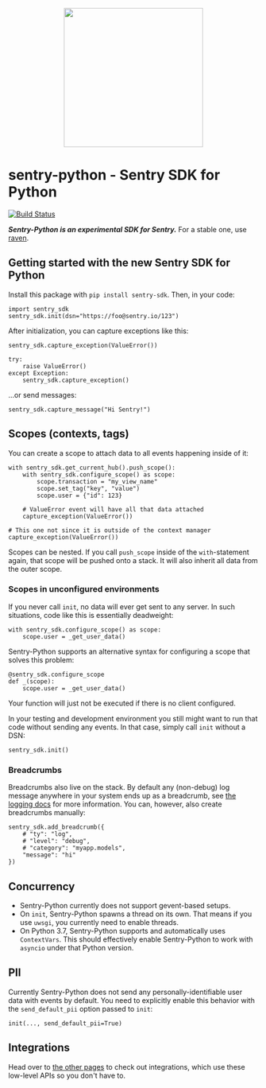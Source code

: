 <p align="center">
    <a href="https://sentry.io" target="_blank" align="center">
        <img src="https://sentry-brand.storage.googleapis.com/sentry-logo-black.png" width="280">
    </a>
</p>

# sentry-python - Sentry SDK for Python

[![Build Status](https://travis-ci.com/getsentry/sentry-python.svg?branch=master)](https://travis-ci.com/getsentry/sentry-python)

***Sentry-Python is an experimental SDK for Sentry.*** For a stable one, use
[raven](https://github.com/getsentry/raven-python).

## Getting started with the new Sentry SDK for Python

Install this package with ``pip install sentry-sdk``. Then, in your code:

    import sentry_sdk
    sentry_sdk.init(dsn="https://foo@sentry.io/123")

After initialization, you can capture exceptions like this:

    sentry_sdk.capture_exception(ValueError())

    try:
        raise ValueError()
    except Exception:
        sentry_sdk.capture_exception()

...or send messages:

    sentry_sdk.capture_message("Hi Sentry!")

## Scopes (contexts, tags)

You can create a scope to attach data to all events happening inside of it:

    with sentry_sdk.get_current_hub().push_scope():
        with sentry_sdk.configure_scope() as scope:
            scope.transaction = "my_view_name"
            scope.set_tag("key", "value")
            scope.user = {"id": 123}

        # ValueError event will have all that data attached
        capture_exception(ValueError())

    # This one not since it is outside of the context manager
    capture_exception(ValueError())

Scopes can be nested. If you call ``push_scope`` inside of the
``with``-statement again, that scope will be pushed onto a stack. It will also
inherit all data from the outer scope.

### Scopes in unconfigured environments

If you never call ``init``, no data will ever get sent to any server. In such
situations, code like this is essentially deadweight:

    with sentry_sdk.configure_scope() as scope:
        scope.user = _get_user_data()

Sentry-Python supports an alternative syntax for configuring a scope that
solves this problem:

    @sentry_sdk.configure_scope
    def _(scope):
        scope.user = _get_user_data()

Your function will just not be executed if there is no client configured.

In your testing and development environment you still might want to run that
code without sending any events. In that case, simply call ``init`` without a
DSN:

    sentry_sdk.init()

### Breadcrumbs

Breadcrumbs also live on the stack. By default any (non-debug) log message
anywhere in your system ends up as a breadcrumb, see [the logging
docs](./docs/logging.md) for more information. You can, however, also create
breadcrumbs manually:

    sentry_sdk.add_breadcrumb({
        # "ty": "log",
        # "level": "debug",
        # "category": "myapp.models",
        "message": "hi"
    })

## Concurrency

* Sentry-Python currently does not support gevent-based setups.
* On ``init``, Sentry-Python spawns a thread on its own. That means if you use
  ``uwsgi``, you currently need to enable threads.
* On Python 3.7, Sentry-Python supports and automatically uses ``ContextVars``.
  This should effectively enable Sentry-Python to work with ``asyncio`` under
  that Python version.


## PII

Currently Sentry-Python does not send any personally-identifiable user data
with events by default. You need to explicitly enable this behavior with the
``send_default_pii`` option passed to ``init``:

    init(..., send_default_pii=True)

## Integrations

Head over to [the other pages](./docs/) to check out integrations, which use
these low-level APIs so you don't have to.
